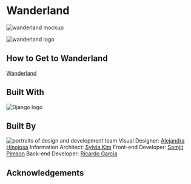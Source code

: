 # Wanderland
![wanderland mockup](https://i.imgur.com/7QnWP5d.jpg)

![wanderland logo](https://i.imgur.com/52S6vna.png)

## How to Get to Wanderland
[Wanderland](https://wanderland100.herokuapp.com/)

## Built With
![Django logo](https://i.imgur.com/LZiq72l.png)

## Built By
![portraits of design and development team](https://i.imgur.com/awEDGkS.png)
Visual Designer: [Alejandra Hinojosa](https://www.google.com)
Information Architect: [Sylvia Kim](https://www.google.com)
Front-end Developer: [Somjit Pimson](http://www.somjitpimson.com/)
Back-end Developer: [Ricardo Garcia](https://www.google.com)

## Acknowledgements
